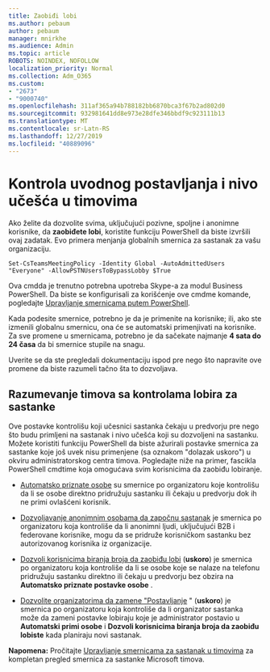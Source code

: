 ```yaml
---
title: Zaobiđi lobi
ms.author: pebaum
author: pebaum
manager: mnirkhe
ms.audience: Admin
ms.topic: article
ROBOTS: NOINDEX, NOFOLLOW
localization_priority: Normal
ms.collection: Adm_O365
ms.custom:
- "2673"
- "9000740"
ms.openlocfilehash: 311af365a94b788182bb6870bca3f67b2ad802d0
ms.sourcegitcommit: 932981641dd8e973e28dfe346bbdf9c923111b13
ms.translationtype: MT
ms.contentlocale: sr-Latn-RS
ms.lasthandoff: 12/27/2019
ms.locfileid: "40889096"
---
```

# <a name="control-lobby-settings-and-level-of-participation-in-teams"></a>Kontrola uvodnog postavljanja i nivo učešća u timovima

Ako želite da dozvolite svima, uključujući pozivne, spoljne i anonimne korisnike, da **zaobiđete lobi**, koristite funkciju PowerShell da biste izvršili ovaj zadatak. Evo primera menjanja globalnih smernica za sastanak za vašu organizaciju.

`Set-CsTeamsMeetingPolicy -Identity Global -AutoAdmittedUsers "Everyone" -AllowPSTNUsersToBypassLobby $True`

Ova cmdda je trenutno potrebna upotreba Skype-a za modul Business PowerShell. Da biste se konfigurisali za korišćenje ove cmdme komande, pogledajte [Upravljanje smernicama putem PowerShell](https://docs.microsoft.com/microsoftteams/teams-powershell-overview#managing-policies-via-powershell).

Kada podesite smernice, potrebno je da je primenite na korisnike; ili, ako ste izmenili globalnu smernicu, ona će se automatski primenjivati na korisnike. Za sve promene u smernicama, potrebno je da sačekate najmanje **4 sata do 24 časa** da bi smernice stupile na snagu. 

Uverite se da ste pregledali dokumentaciju ispod pre nego što napravite ove promene da biste razumeli tačno šta to dozvoljava.


## <a name="understanding-teams-meeting-lobby-policy-controls"></a>Razumevanje timova sa kontrolama lobira za sastanke

Ove postavke kontrolišu koji učesnici sastanka čekaju u predvorju pre nego što budu primljeni na sastanak i nivo učešća koji su dozvoljeni na sastanku. Možete koristiti funkciju PowerShell da biste ažurirali postavke smernica za sastanke koje još uvek nisu primenjene (sa oznakom "dolazak uskoro") u okviru administratorskog centra timova. Pogledajte niže na primer, fascikla PowerShell cmdtime koja omogućava svim korisnicima da zaobiđu lobiranje.

- [Automatsko priznate osobe](https://docs.microsoft.com/microsoftteams/meeting-policies-in-teams#automatically-admit-people) su smernice po organizatoru koje kontrolišu da li se osobe direktno pridružuju sastanku ili čekaju u predvorju dok ih ne primi ovlašćeni korisnik.

- [Dozvoljavanje anonimnim osobama da započnu sastanak](https://docs.microsoft.com/microsoftteams/meeting-policies-in-teams#allow-anonymous-people-to-start-a-meeting) je smernica po organizatoru koja kontroliše da li anonimni ljudi, uključujući B2B i federovane korisnike, mogu da se pridruže korisničkom sastanku bez autorizovanog korisnika iz organizacije.

- [Dozvoli korisnicima biranja broja da zaobiđu lobi](https://docs.microsoft.com/microsoftteams/meeting-policies-in-teams#allow-dial-in-users-to-bypass-the-lobby-coming-soon) (**uskoro**) je smernica po organizatoru koja kontroliše da li se osobe koje se nalaze na telefonu pridružuju sastanku direktno ili čekaju u predvorju bez obzira na **Automatsko priznate postavke osobe** .

- [Dozvolite organizatorima da zamene "Postavljanje](https://docs.microsoft.com/microsoftteams/meeting-policies-in-teams#allow-organizers-to-override-lobby-settings-coming-soon) " (**uskoro**) je smernica po organizatoru koja kontroliše da li organizator sastanka može da zameni postavke lobiraju koje je administrator postavio u **Automatski primi osobe** i **Dozvoli korisnicima biranja broja da zaobiđu lobiste** kada planiraju novi sastanak.

**Napomena:** Pročitajte [Upravljanje smernicama za sastanak u timovima](https://docs.microsoft.com/microsoftteams/meeting-policies-in-teams) za kompletan pregled smernica za sastanke Microsoft timova.
